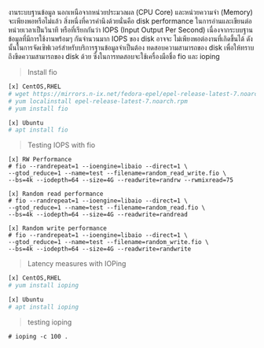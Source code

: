 งานระบบฐานข้อมูล นอกเหนือจากหน่วยประมวลผล (CPU Core) และหน่วยความจำ (Memory) จะเพียงพอหรือไม่แล้ว
สิ่งหนึ่งที่ควรคำนึงด้วยนั่นคือ disk performance ในการอ่านและเขียนต่อหน่วยเวลาเป็นวินาที หรือที่เรียกกันว่า IOPS
(Input Output Per Second) เนื่องจากระบบฐานข้อมูลที่มีการใช้งานพร้อมๆ กันจำนวนมาก IOPS ของ disk อาจจะ
ไม่เพียงพอต่องานที่เกิดขึ้นได้ ดังนั้นในการจัดเซิฟเวอร์สำหรับบริการฐานข้อมูลจำเป็นต้อง ทดสอบความสามารถของ disk 
เพื่อให้ทราบถึงขีดความสามารถของ disk ด้วย ซึ่งในการทดสอบจะใช้เครื่องมือชื่อ fio และ ioping

>Install fio
```bash
[x] CentOS,RHEL
# wget https://mirrors.n-ix.net/fedora-epel/epel-release-latest-7.noarch.rpm
# yum localinstall epel-release-latest-7.noarch.rpm
# yum install fio

[x] Ubuntu
# apt install fio
```
>Testing IOPS with fio
```
[x] RW Performance
# fio --randrepeat=1 --ioengine=libaio --direct=1 \
--gtod_reduce=1 --name=test --filename=random_read_write.fio \
--bs=4k --iodepth=64 --size=4G --readwrite=randrw --rwmixread=75

[x] Random read performance
# fio --randrepeat=1 --ioengine=libaio --direct=1 \
--gtod_reduce=1 --name=test --filename=random_read.fio \
--bs=4k --iodepth=64 --size=4G --readwrite=randread

[x] Random write performance
# fio --randrepeat=1 --ioengine=libaio --direct=1 \
--gtod_reduce=1 --name=test --filename=random_write.fio \
--bs=4k --iodepth=64 --size=4G --readwrite=randwrite
```

>Latency measures with IOPing
```bash
[x] CentOS,RHEL
# yum install ioping

[x] Ubuntu
# apt install ioping
```
> testing ioping
```
# ioping -c 100 .
```
